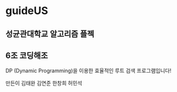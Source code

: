 # guideUS
## 성균관대학교 알고리즘 플젝

## 6조 코딩해조
DP (Dynamic Programming)을 이용한 효율적인 루트 검색 프로그램입니다!


만든이
김태완 김연준 한창희 허민석
